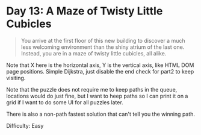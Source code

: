# Day 13: A Maze of Twisty Little Cubicles 

> You arrive at the first floor of this new building to discover a much less welcoming environment 
> than the shiny atrium of the last one. Instead, you are in a maze of twisty little cubicles, all alike.

Note that X here is the horizontal axis, Y is the vertical axis, like HTML DOM page positions.
Simple Dijkstra, just disable the end check for part2 to keep visiting.

Note that the puzzle does not require me to keep paths in the queue, locations would do just fine, 
but I want to heep paths so I can print it on a grid if I want to do some UI for all puzzles later.

There is also a non-path fastest solution that can't tell you the winning path.

Difficulty: Easy